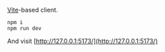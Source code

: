 [Vite](https://vitejs.dev/)-based client.

```
npm i
npm run dev
```

And visit [http://127.0.0.1:5173/](http://127.0.0.1:5173/)